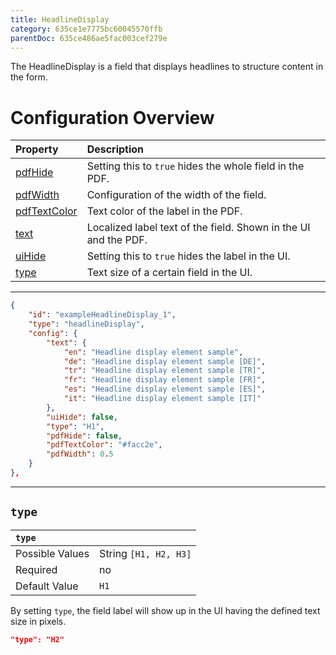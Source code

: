 ```yaml
---
title: HeadlineDisplay
category: 635ce1e7775bc60045570ffb
parentDoc: 635ce486ae5fac003cef279e
---
```


The HeadlineDisplay is a field that displays headlines to structure content in the form.

# Configuration Overview

| Property                                                                     | Description                      |
| :--------------------------------------------------------------------------- | :--------------------------------|
| [pdfHide](./24-general-properties/#pdfhide)                                  | Setting this to `true` hides the whole field in the PDF. |
| [pdfWidth](./24-general-properties/#pdfwidth)                                | Configuration of the width of the field. |
| [pdfTextColor](./24-general-properties/#pdftextcolor)       | Text color of the label in the PDF. |
| [text](./24-general-properties/#text)                       | Localized label text of the field. Shown in the UI and the PDF. |
| [uiHide](./24-general-properties/#uihide)                   | Setting this to `true` hides the label in the UI. |
| [type](#type)         | Text size of a certain field in the UI.                                                                |

---

```json
{
    "id": "exampleHeadlineDisplay_1",
    "type": "headlineDisplay",
    "config": {
        "text": {
            "en": "Headline display element sample",
            "de": "Headline display element sample [DE]",
            "tr": "Headline display element sample [TR]",
            "fr": "Headline display element sample [FR]",
            "es": "Headline display element sample [ES]",
            "it": "Headline display element sample [IT]"
        },
        "uiHide": false,
        "type": "H1",
        "pdfHide": false,
        "pdfTextColor": "#facc2e",
        "pdfWidth": 0.5
    }
},
```

---
## `type`

| `type`   |                  |
| :-------------- | :-------------- |
| Possible Values | String `[H1, H2, H3]`     |
| Required        | no              |
| Default Value   | `H1`              |

By setting `type`, the field label will show up in the UI having the defined text size in pixels.

```json
"type": "H2"
```
